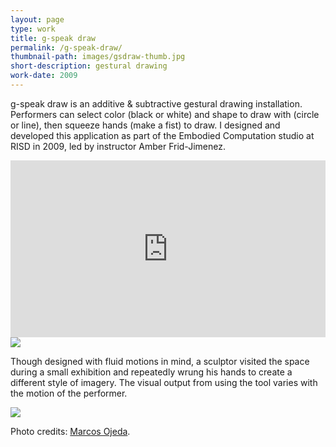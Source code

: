 ```yaml
---
layout: page
type: work
title: g-speak draw
permalink: /g-speak-draw/
thumbnail-path: images/gsdraw-thumb.jpg
short-description: gestural drawing
work-date: 2009
---
```


g-speak draw is an additive & subtractive gestural drawing installation. Performers can select color (black or white) and shape to draw with (circle or line), then squeeze hands (make a fist) to draw. I designed and developed this application as part of the Embodied Computation studio at RISD in 2009, led by instructor Amber Frid-Jimenez.

<div class="invisible-margin image-grid">
<div class="video video455"><style>.embed-container { position: relative; padding-bottom: 56.25%; height: 0; overflow: hidden; max-width: 100%; } .embed-container iframe, .embed-container object, .embed-container embed { position: absolute; top: 0; left: 0; width: 100%; height: 100%; }</style><div class='embed-container'><iframe src='https://player.vimeo.com/video/115144844' frameborder='0' webkitAllowFullScreen mozallowfullscreen allowFullScreen></iframe></div></div>
<a href="https://www.flickr.com/photos/subliminal/3573348247/in/set-72157615073700173"><img class="col-15-block grid-margin-bottom" src="{{ site.baseurl }}/images/gsdraw-squeeze.jpg"></a>
</div>

Though designed with fluid motions in mind, a sculptor visited the space during a small exhibition and repeatedly wrung his hands to create a different style of imagery. The visual output from using the tool varies with the motion of the performer.

<div class="invisible-margin image-grid">
<a href="https://www.flickr.com/photos/subliminal/3604328545/in/set-72157615073700173"><img class="col-30-block" src="{{ site.baseurl }}/images/gsdraw-main.jpg"></a>
</div>

Photo credits: <a href="http://generic.cx/">Marcos Ojeda</a>.
